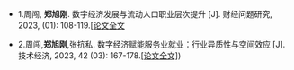 
- 1.周闯, <strong><strong>郑旭刚</strong></strong>. 数字经济发展与流动人口职业层次提升 [J]. 财经问题研究, 2023, (01): 108-119.[[论文全文]( <link href="https://static/assets/paper/数字经济发展与流动人口职业层次提升.pdf" />)

- 2.周闯,<strong><strong>郑旭刚</strong></strong>,张抗私. 数字经济赋能服务业就业：行业异质性与空间效应 [J]. 技术经济, 2023, 42 (03): 167-178.[[论文全文]](https://github.com/GeniusXugang/XugangZheng.github.io/static/paper/数字经济赋能服务业就业：行业异质性与空间效应.pdf))
